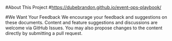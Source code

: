 #About This Project
#https://dubebrandon.github.io/event-ops-playbook/

#We Want Your Feedback
We encourage your feedback and suggestions on these documents. Content and feature suggestions and discussions are welcome via GitHub Issues. You may also propose changes to the content directly by submitting a pull request.
